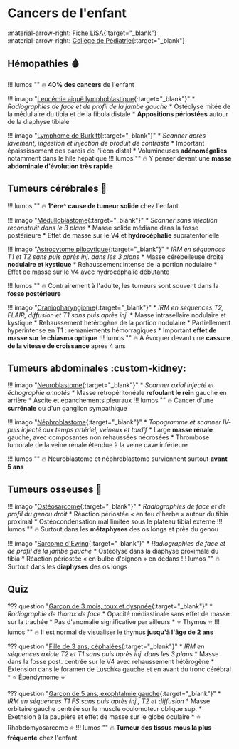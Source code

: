 # Cancers de l'enfant 

:material-arrow-right: [Fiche LiSA](https://livret.uness.fr/lisa/Cancer_de_l%E2%80%99enfant_:_particularit%C3%A9s_%C3%A9pid%C3%A9miologiques,_diagnostiques_et_th%C3%A9rapeutiques){:target="_blank"}  
:material-arrow-right: [Collège de Pédiatrie](https://www.pedia-univ.fr/deuxieme-cycle/referentiel/hematologie-cancerologie/cancers-lenfant){:target="_blank"}


## Hémopathies :drop_of_blood:

!!! lumos ""
    :fire: **40% des cancers** de l'enfant

!!! imago "[Leucémie aiguë lymphoblastique](https://radiopaedia.org/cases/40019/studies/49531?referrer=%2Farticles%2Facute-lymphoblastic-leukaemia%23image_list_item_22760394){:target="_blank"}"
    * _Radiographies de face et de profil de la jambe gauche_
    * Ostéolyse mitée de la médullaire du tibia et de la fibula distale
    * **Appositions périostées** autour de la diaphyse tibiale

!!! imago "[Lymphome de Burkitt](https://radiopaedia.org/cases/177234/studies/142372?lang=gb){:target="_blank"}"
    * _Scanner après lavement, ingestion et injection de produit de contraste_
    * Important épaississement des parois de l'iléon distal
    * Volumineuses **adénomégalies** notamment dans le hile hépatique
    !!! lumos ""
        :fire: Y penser devant une **masse abdominale d'évolution très rapide**


## Tumeurs cérébrales :brain:

!!! lumos ""
    :fire: **1^ère^ cause de tumeur solide** chez l'enfant

!!! imago "[Médulloblastome](https://radiopaedia.org/cases/98844/studies/120009?lang=gb){:target="_blank"}"
    * _Scanner sans injection reconstruit dans le 3 plans_
    * Masse solide médiane dans la fosse postérieure
    * Effet de masse sur le V4 et **hydrocéphalie** supratentorielle

!!! imago "[Astrocytome pilocytique](https://radiopaedia.org/cases/8474/studies/9296?lang=gb){:target="_blank"}"
    * _IRM en séquences T1 et T2 sans puis après inj. dans les 3 plans_
    * Masse cérébelleuse droite **nodulaire et kystique**
    * Rehaussement intense de la portion nodulaire
    * Effet de masse sur le V4 avec hydrocéphalie débutante

!!! lumos ""
    :fire: Contrairement à l'adulte, les tumeurs sont souvent dans la **fosse postérieure**

!!! imago "[Craniopharyngiome](https://radiopaedia.org/cases/34580/studies/35960?lang=gb){:target="_blank"}"
    * _IRM en séquences T2, FLAIR, diffusion et T1 sans puis après inj._
    * Masse intrasellaire nodulaire et kystique
    * Rehaussement hétérogène de la portion nodulaire
    * Partiellement hyperintense en T1 : remaniements hémorragiques
    * Important **effet de masse sur le chiasma optique**
    !!! lumos ""
        :fire: A évoquer devant une **cassure de la vitesse de croissance** après 4 ans


## Tumeurs abdominales :custom-kidney:

!!! imago "[Neuroblastome](https://radiopaedia.org/cases/47939/studies/52781?lang=gb){:target="_blank"}"
    * _Scanner axial injecté et échographie annotés_
    * Masse rétropéritonéale **refoulant le rein** gauche en arrière
    * Ascite et épanchements pleuraux 
    !!! lumos ""
        :fire: Cancer d'une **surrénale** ou d'un ganglion sympathique

!!! imago "[Néphroblastome](https://radiopaedia.org/cases/43889/studies/47373?lang=gb){:target="_blank"}"
    * _Topogramme et scanner IV- puis injecté aux temps artériel, veineux et tardif_
    * Large **masse rénale** gauche, avec composantes non rehaussées nécrosées
    * Thrombose tumorale de la veine rénale étendue à la veine cave inférieure

!!! lumos ""
    :fire: Neuroblastome et néphroblastome surviennent surtout **avant 5 ans**


## Tumeurs osseuses :bone:

!!! imago "[Ostéosarcome](https://radiopaedia.org/cases/83093/studies/97460?lang=gb){:target="_blank"}"
    * _Radiographies de face et de profil du genou droit_
    * Réaction périostée « en feu d'herbe » autour du tibia proximal
    * Ostéocondensation mal limitée sous le plateau tibial externe
    !!! lumos ""
        :fire: Surtout dans les **métaphyses** des os longs et près du genou

!!! imago "[Sarcome d'Ewing](https://radiopaedia.org/cases/70892/studies/81099?lang=gb){:target="_blank"}"
    * _Radiographies de face et de profil de la jambe gauche_
    * Ostéolyse dans la diaphyse proximale du tibia
    * Réaction périostée « en bulbe d'oignon » en dedans
    !!! lumos ""
        :fire: Surtout dans les **diaphyses** des os longs


## Quiz

??? question "[Garçon de 3 mois, toux et dyspnée](https://radiopaedia.org/cases/72667/studies/83261?lang=gb){:target="_blank"}"
    * _Radiographie de thorax de face_
    * Opacité médiastinale sans effet de masse sur la trachée
    * Pas d'anomalie significative par ailleurs
    * :star: Thymus :star:
    !!! lumos ""
        :fire: Il est normal de visualiser le thymus **jusqu'à l'âge de 2 ans**

??? question "[Fille de 3 ans, céphalées](https://radiopaedia.org/cases/21746/studies/21726?lang=gb){:target="_blank"}"
    * _IRM en séquences axiale T2 et T1 sans puis après inj. dans les 3 plans_
    * Masse dans la fosse post. centrée sur le V4 avec rehaussement hétérogène
    * Extension dans le foramen de Luschka gauche et en avant du tronc cérébral
    * :star: Épendymome :star:

??? question "[Garçon de 5 ans, exophtalmie gauche](https://radiopaedia.org/cases/154138/studies/127392?lang=gb){:target="_blank"}"
    * _IRM en séquences T1 FS sans puis après inj., T2 et diffusion_
    * Masse orbitaire gauche centrée sur le muscle oculomoteur oblique sup.
    * Exetnsion à la paupière et effet de masse sur le globe oculaire 
    * :star: Rhabdomyosarcome :star:
    !!! lumos ""
        :fire: **Tumeur des tissus mous la plus fréquente** chez l'enfant